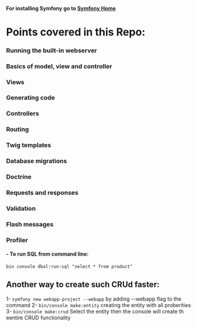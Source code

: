 #### For installing Symfony go to <a href="https://symfony.com/download">Symfony Home</a>
# Points covered in this Repo:
###    Running the built-in webserver
###    Basics of model, view and controller
###    Views
###    Generating code
###    Controllers
###    Routing
###    Twig templates
###    Database migrations
###    Doctrine
###    Requests and responses
###    Validation
###    Flash messages
###    Profiler

#### - To run SQL from command line:
`bin console dbal:run-sql "select * from product"`

## Another way to create such CRUd faster:
1- `symfony new webapp-project --webapp` by adding --webapp flag to the command
2- `bin/console make:entity` creating the entity with all proberities
3- `bin/console make:crud` Select the entity then the console will create th eentire CRUD functionality
